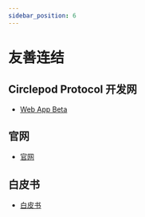 ```yaml
---
sidebar_position: 6
---
```


# 友善连结

## Circlepod Protocol 开发网

- [Web App Beta](https://launch.circlepod.app/)

## 官网

- [官网](https://www.circlepod.app/)

## 白皮书

- [白皮书](https://drive.google.com/file/d/12-5mo6BeDPyqkXl31AhIqdUY4mpwdAZb/view)